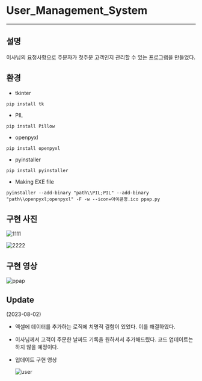 # User_Management_System
-------

## 설명
이사님의 요청사항으로 주문자가 첫주문 고객인지 관리할 수 있는 프로그램을 만들었다.

## 환경
- tkinter
```
pip install tk
```
- PIL
```
pip install Pillow
```
- openpyxl
```
pip install openpyxl
```
- pyinstaller
```
pip install pyinstaller
```
- Making EXE file
```
pyinstaller --add-binary "path\\PIL;PIL" --add-binary "path\\openpyxl;openpyxl" -F -w --icon=아이콘명.ico ppap.py
```
## 구현 사진
![1111](https://github.com/AF797/User_Management_System/assets/86837707/97aefc26-83f8-4020-9a06-8f9253893aff)

![2222](https://github.com/AF797/User_Management_System/assets/86837707/9a85f1fc-f325-4238-a869-78836d183347)

## 구현 영상
![ppap](https://github.com/AF797/User_Management_System/assets/86837707/97f04e4c-589e-42ba-be1e-7ff9c853878f)

## Update
(2023-08-02)
- 엑셀에 데이터를 추가하는 로직에 치명적 결함이 있었다. 이를 해결하였다.
- 이사님께서 고객이 주문한 날짜도 기록을 원하셔서 추가해드렸다. 코드 업데이트는 하지 않을 예정이다.

- 업데이트 구현 영상
  
  ![user](https://github.com/AF797/User_Management_System/assets/86837707/f0aea90f-cc90-4de6-b82d-d570474a56ed)
